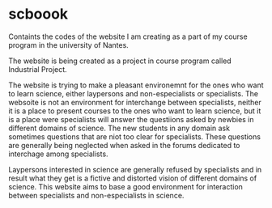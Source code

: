 # scboook
Containts the codes of the website I am creating as a part of my course program in the university of Nantes.

The website is being created as a project in course program called Industrial Project.

The website is trying to make a pleasant environemnt for the ones who want to learn science, either laypersons and non-especialists or
specialists. The websoite is not an environment for interchange between specialists, neither it is a place to present courses to the ones who want to learn science, but it is a place were specialists will answer the questiions asked by newbies in different domains of science.
The new students in any domain ask sometimes questions that are niot too clear for specialists. These questions are generally being neglected when asked in the forums dedicated to interchage among specialists.

Laypersons interested in science are generally refused by specialists and in result what they get is a fictive and distorted vision of different domains of science. This website aims to base a good environment for interaction between specialists and non-especialists in science.

